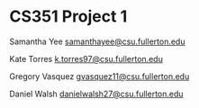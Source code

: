 # CS351 Project 1

Samantha Yee samanthayee@csu.fullerton.edu


Kate Torres k.torres97@csu.fullerton.edu


Gregory Vasquez gvasquez11@csu.fullerton.edu 


Daniel Walsh danielwalsh27@csu.fullerton.edu
